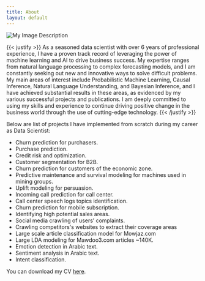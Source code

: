 ```yaml
---
title: About
layout: default
---
```



![My Image Description](/first_notebook_content/img.png)


{{< justify >}}
As a seasoned data scientist with over 6 years of professional experience, I have a proven track record of leveraging
the power of machine learning and AI to drive business success. My expertise ranges from natural language processing to
complex forecasting models, and I am constantly seeking out new and innovative ways to solve difficult problems.
My main areas of interest include Probabilistic Machine Learning, Causal Inference, Natural Language Understanding,
and Bayesian Inference, and I have achieved substantial results in these areas, as evidenced by my various successful
projects and publications. I am deeply committed to using my skills and experience to continue driving positive change
in the business world through the use of cutting-edge technology.
{{< /justify >}}


Below are list of projects I have implemented from scratch during my career as Data Scientist:

- Churn prediction for purchasers.
- Purchase prediction.
- Credit risk and optimization.
- Customer segmentation for B2B.
- Churn prediction for customers of the economic zone.
- Predictive maintenance and survival modeling for machines used in mining groups.
- Uplift modeling for persuasion.
- Incoming call prediction for call center.
- Call center speech logs topics identification.
- Churn prediction for mobile subscription.
- Identifying high potential sales areas.
- Social media crawling of users’ complaints.
- Crawling competitors's websites to extract their coverage areas
- Large scale article classification model for Mowjaz.com
- Large LDA modeling for Mawdoo3.com articles ~140K.
- Emotion detection in Arabic text.
- Sentiment analysis in Arabic text.
- Intent classification.


You can download my CV [here](/files/Ahmed_Altakrouri_Best_CV.pdf).
